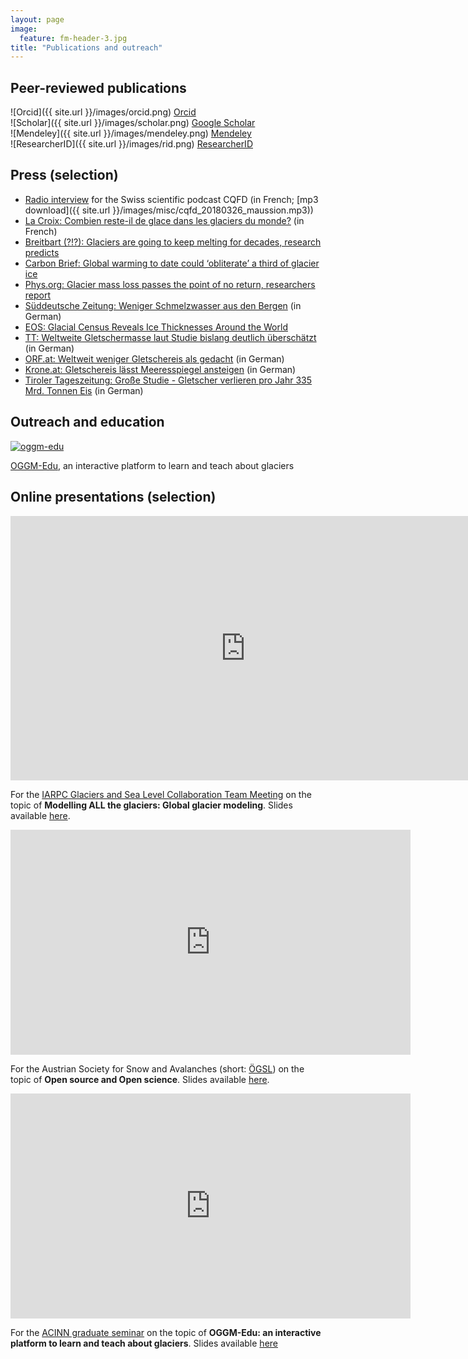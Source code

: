 ```yaml
---
layout: page
image:
  feature: fm-header-3.jpg
title: "Publications and outreach"
---
```


## Peer-reviewed publications

![Orcid]({{ site.url }}/images/orcid.png) [Orcid](http://orcid.org/0000-0002-3211-506X)   
![Scholar]({{ site.url }}/images/scholar.png) [Google Scholar](https://scholar.google.com/citations?user=tTpQiSgAAAAJ&hl=fr)   
![Mendeley]({{ site.url }}/images/mendeley.png) [Mendeley](https://www.mendeley.com/profiles/fabien-maussion/)    
![ResearcherID]({{ site.url }}/images/rid.png) [ResearcherID](http://www.researcherid.com/rid/B-9814-2013)   

## Press (selection)

- [Radio interview](https://pages.rts.ch/la-1ere/programmes/cqfd/9401549-la-fonte-des-glaciers-nest-pas-prete-de-sarreter-26-03-2018.html?mediaShare=1) for the Swiss scientific podcast CQFD (in French; [mp3 download]({{ site.url }}/images/misc/cqfd_20180326_maussion.mp3))
- [La Croix: Combien reste-il de glace dans les glaciers du monde?](https://www.la-croix.com/Sciences-et-ethique/Environnement/Combien-reste-glace-glaciers-monde-2019-02-12-1201001902) (in French)
- [Breitbart (?!?): Glaciers are going to keep melting for decades, research predicts](https://www.breitbart.com/news/glaciers-are-going-to-keep-melting-for-decades-research-predicts/)
- [Carbon Brief: Global warming to date could ‘obliterate’ a third of glacier ice](https://www.carbonbrief.org/global-warming-to-date-could-obliterate-third-glacier-ice)
- [Phys.org: Glacier mass loss passes the point of no return, researchers report](https://phys.org/news/2018-03-glacier-mass-loss.html)
- [Süddeutsche Zeitung: Weniger Schmelzwasser aus den Bergen](https://www.sueddeutsche.de/wissen/gletscher-wasser-himalaya-1.4326652) (in German)
- [EOS: Glacial Census Reveals Ice Thicknesses Around the World](https://eos.org/articles/glacial-census-reveals-ice-thicknesses-around-the-world)
- [TT: Weltweite Gletschermasse laut Studie bislang deutlich überschätzt](https://www.tt.com/panorama/natur/15318348/weltweite-gletschermasse-laut-studie-bislang-deutlich-ueberschaetzt) (in German)
- [ORF.at: Weltweit weniger Gletschereis als gedacht](https://science.orf.at/stories/2964037/) (in German)
- [Krone.at: Gletschereis lässt Meeresspiegel ansteigen](https://www.krone.at/1899960) (in German)
- [Tiroler Tageszeitung: Große Studie - Gletscher verlieren pro Jahr 335 Mrd. Tonnen Eis](https://www.tt.com/panorama/natur/15520085/grosse-studie-gletscher-verlieren-pro-jahr-335-mrd-tonnen-eis) (in German)

## Outreach and education

[![oggm-edu](https://edu.oggm.org/en/latest/_static/logos/oggm_edu_s_alpha.png)](https://edu.oggm.org)   

[OGGM-Edu](https://edu.oggm.org), an interactive platform to learn and teach about glaciers

## Online presentations (selection)

<iframe width="752" height="423" src="https://www.youtube.com/embed/ttJMxcwXUjw" frameborder="0" allow="accelerometer; autoplay; encrypted-media; gyroscope; picture-in-picture" allowfullscreen></iframe>

For the [IARPC Glaciers and Sea Level Collaboration Team Meeting](https://www.iarpccollaborations.org/members/documents/16600)
on the topic of **Modelling ALL the glaciers: Global glacier modeling**. Slides available [here](https://oggm.org/framework_talk/).


<iframe src="https://player.vimeo.com/video/414727777" width="640" height="360" frameborder="0" allow="autoplay; fullscreen" allowfullscreen></iframe>

For the Austrian Society for Snow and Avalanches (short: [ÖGSL](https://www.oegsl.at/))
on the topic of **Open source and Open science**. Slides available [here](http://fabienmaussion.info/oegsl_pres_os).


<iframe src="https://player.vimeo.com/video/428194632" width="640" height="360" frameborder="0" allow="autoplay; fullscreen" allowfullscreen></iframe>

For the [ACINN graduate seminar](https://www.uibk.ac.at/acinn/graduate-seminar/index.html.en)
on the topic of **OGGM-Edu: an interactive platform to learn and teach about glaciers**. Slides available [here](https://github.com/OGGM/oggm-edu-talk/raw/master/oggm-edu-talk.pdf)
